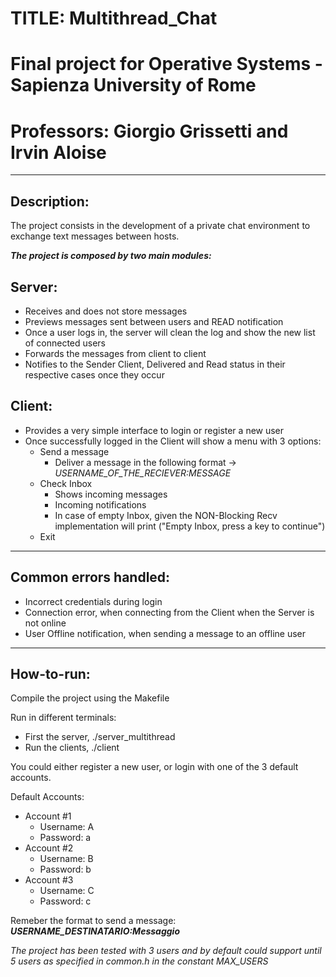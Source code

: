 # TITLE: Multithread_Chat

# Final project for Operative Systems - Sapienza University of Rome
# Professors: Giorgio Grissetti and Irvin Aloise

- - - -

## Description:
The project consists in the development of a private chat environment 
to exchange text messages between hosts. 

***The project is composed by two main modules:***

## Server: 
* Receives and does not store messages
* Previews messages sent between users and READ notification
* Once a user logs in, the server will clean the log and show the new list of connected users
* Forwards the messages from client to client
* Notifies to the Sender Client, Delivered and Read status in their respective cases once they occur

## Client: 
* Provides a very simple interface to login or register a new user
* Once successfully logged in the Client will show a menu with 3 options:
  * Send a message
    * Deliver a message in the following format -> *USERNAME_OF_THE_RECIEVER:MESSAGE*  
  * Check Inbox
    * Shows incoming messages
    * Incoming notifications
    * In case of empty Inbox, given the NON-Blocking Recv implementation will print ("Empty Inbox, press a key to continue")
  * Exit

- - - -

## Common errors handled:
* Incorrect credentials during login
* Connection error, when connecting from the Client when the Server is not online
* User Offline notification, when sending a message to an offline user

- - - -

## How-to-run:
Compile the project using the Makefile

Run in different terminals:
* First the server, ./server_multithread
* Run the clients, ./client

You could either register a new user, or login with one of the 3 default accounts.

Default Accounts:
* Account #1
  * Username: A 
  * Password: a
* Account #2
  * Username: B 
  * Password: b
* Account #3
  * Username: C 
  * Password: c

Remeber the format to send a message:
***USERNAME_DESTINATARIO:Messaggio***

*The project has been tested with 3 users and by default could support until 5 users as specified in common.h in the constant MAX_USERS*
